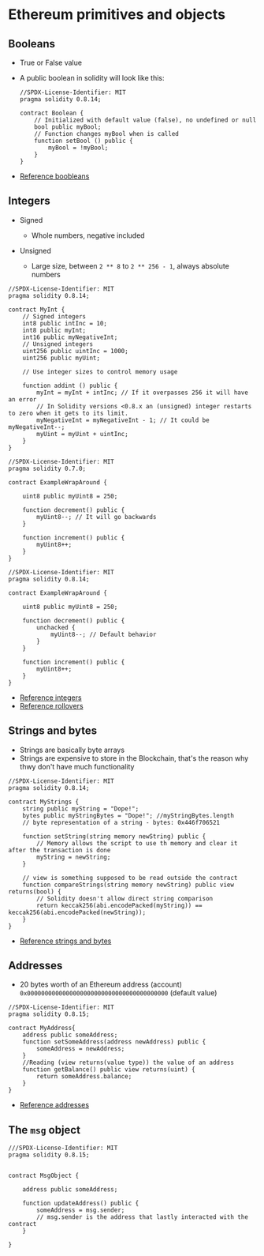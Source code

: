 # Ethereum primitives and objects

## Booleans

-   True or False value

-   A public boolean in solidity will look like this:

    ```Solidity
    //SPDX-License-Identifier: MIT
    pragma solidity 0.8.14;

    contract Boolean {
        // Initialized with default value (false), no undefined or null
        bool public myBool;
        // Function changes myBool when is called
        function setBool () public {
            myBool = !myBool;
        }
    }
    ```

-   [Reference boobleans](https://ethereum-blockchain-developer.com/2022-02-solidity-basics-blockchain-messenger/01-boolean/)

## Integers

-   Signed

    -   Whole numbers, negative included

-   Unsigned

    -   Large size, between `2 ** 8` to `2 ** 256 - 1`, always absolute numbers

```Solidity
//SPDX-License-Identifier: MIT
pragma solidity 0.8.14;

contract MyInt {
    // Signed integers
    int8 public intInc = 10;
    int8 public myInt;
    int16 public myNegativeInt;
    // Unsigned integers
    uint256 public uintInc = 1000;
    uint256 public myUint;

    // Use integer sizes to control memory usage

    function addint () public {
        myInt = myInt + intInc; // If it overpasses 256 it will have an error
        // In Solidity versions <0.8.x an (unsigned) integer restarts to zero when it gets to its limit.
        myNegativeInt = myNegativeInt - 1; // It could be myNegativeInt--;
        myUint = myUint + uintInc;
    }
}
```

```Solidity
//SPDX-License-Identifier: MIT
pragma solidity 0.7.0;

contract ExampleWrapAround {

    uint8 public myUint8 = 250;

    function decrement() public {
        myUint8--; // It will go backwards
    }

    function increment() public {
        myUint8++;
    }
}
```

```Solidity
//SPDX-License-Identifier: MIT
pragma solidity 0.8.14;

contract ExampleWrapAround {

    uint8 public myUint8 = 250;

    function decrement() public {
        unchacked {
            myUint8--; // Default behavior
        }
    }

    function increment() public {
        myUint8++;
    }
}
```

-   [Reference integers](https://ethereum-blockchain-developer.com/2022-02-solidity-basics-blockchain-messenger/02-integer/)
-   [Reference rollovers](https://ethereum-blockchain-developer.com/2022-02-solidity-basics-blockchain-messenger/03-integer-rollovers)

## Strings and bytes

-   Strings are basically byte arrays
-   Strings are expensive to store in the Blockchain, that's the reason why thwy don't have much functionality

```Solidity
//SPDX-License-Identifier: MIT
pragma solidity 0.8.14;

contract MyStrings {
    string public myString = "Dope!";
    bytes public myStringBytes = "Dope!"; //myStringBytes.length
    // byte representation of a string - bytes: 0x446f706521

    function setString(string memory newString) public {
        // Memory allows the script to use th memory and clear it after the transaction is done
        myString = newString;
    }

    // view is something supposed to be read outside the contract
    function compareStrings(string memory newString) public view returns(bool) {
        // Solidity doesn't allow direct string comparison
        return keccak256(abi.encodePacked(myString)) == keccak256(abi.encodePacked(newString));
    }
}
```

-   [Reference strings and bytes](https://ethereum-blockchain-developer.com/2022-02-solidity-basics-blockchain-messenger/04-strings-bytes/)

## Addresses

-   20 bytes worth of an Ethereum address (account) `0x0000000000000000000000000000000000000000` (default value)

```Solidity
//SPDX-License-Identifier: MIT
pragma solidity 0.8.15;

contract MyAddress{
    address public someAddress;
    function setSomeAddress(address newAddress) public {
        someAddress = newAddress;
    }
    //Reading (view returns(value type)) the value of an address
    function getBalance() public view returns(uint) {
        return someAddress.balance;
    }
}
```

-   [Reference addresses](https://ethereum-blockchain-developer.com/2022-02-solidity-basics-blockchain-messenger/05-ethereum-addresses/)

## The `msg` object

```Solidity
///SPDX-License-Identifier: MIT
pragma solidity 0.8.15;


contract MsgObject {

    address public someAddress;

    function updateAddress() public {
        someAddress = msg.sender;
        // msg.sender is the address that lastly interacted with the contract
    }

}
```
